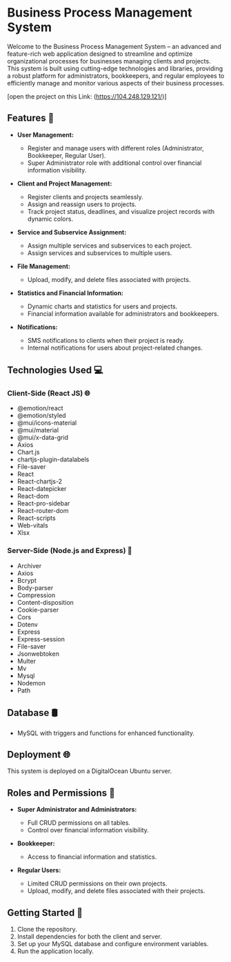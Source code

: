 # Business Process Management System

Welcome to the Business Process Management System – an advanced and feature-rich web application designed to streamline and optimize organizational processes for businesses managing clients and projects. This system is built using cutting-edge technologies and libraries, providing a robust platform for administrators, bookkeepers, and regular employees to efficiently manage and monitor various aspects of their business processes.

[open the project on this Link: (https://104.248.129.121/)] 

## Features 🚀

- **User Management:**
  - Register and manage users with different roles (Administrator, Bookkeeper, Regular User).
  - Super Administrator role with additional control over financial information visibility.
  
- **Client and Project Management:**
  - Register clients and projects seamlessly.
  - Assign and reassign users to projects.
  - Track project status, deadlines, and visualize project records with dynamic colors.
  
- **Service and Subservice Assignment:**
  - Assign multiple services and subservices to each project.
  - Assign services and subservices to multiple users.
  
- **File Management:**
  - Upload, modify, and delete files associated with projects.
  
- **Statistics and Financial Information:**
  - Dynamic charts and statistics for users and projects.
  - Financial information available for administrators and bookkeepers.
  
- **Notifications:**
  - SMS notifications to clients when their project is ready.
  - Internal notifications for users about project-related changes.
  
## Technologies Used 💻

### Client-Side (React JS) 🌐

- @emotion/react
- @emotion/styled
- @mui/icons-material
- @mui/material
- @mui/x-data-grid
- Axios
- Chart.js
- chartjs-plugin-datalabels
- File-saver
- React
- React-chartjs-2
- React-datepicker
- React-dom
- React-pro-sidebar
- React-router-dom
- React-scripts
- Web-vitals
- Xlsx

### Server-Side (Node.js and Express) 🚀

- Archiver
- Axios
- Bcrypt
- Body-parser
- Compression
- Content-disposition
- Cookie-parser
- Cors
- Dotenv
- Express
- Express-session
- File-saver
- Jsonwebtoken
- Multer
- Mv
- Mysql
- Nodemon
- Path

## Database 🛢️

- MySQL with triggers and functions for enhanced functionality.

## Deployment 🌐

This system is deployed on a DigitalOcean Ubuntu server.

## Roles and Permissions 👑

- **Super Administrator and Administrators:**
  - Full CRUD permissions on all tables.
  - Control over financial information visibility.
  
- **Bookkeeper:**
  - Access to financial information and statistics.
  
- **Regular Users:**
  - Limited CRUD permissions on their own projects.
  - Upload, modify, and delete files associated with their projects.

## Getting Started 🚀

1. Clone the repository.
2. Install dependencies for both the client and server.
3. Set up your MySQL database and configure environment variables.
4. Run the application locally.
